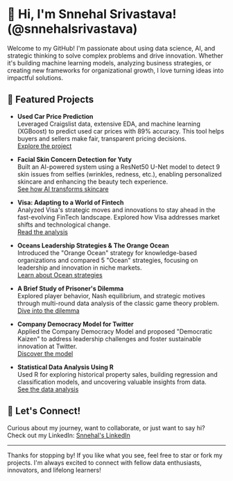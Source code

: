 # 👋 Hi, I'm Snnehal Srivastava! (@snnehalsrivastava)

Welcome to my GitHub! I'm passionate about using data science, AI, and strategic thinking to solve complex problems and drive innovation. Whether it's building machine learning models, analyzing business strategies, or creating new frameworks for organizational growth, I love turning ideas into impactful solutions.

## 🚀 Featured Projects

- **Used Car Price Prediction**  
  Leveraged Craigslist data, extensive EDA, and machine learning (XGBoost) to predict used car prices with 89% accuracy. This tool helps buyers and sellers make fair, transparent pricing decisions.  
  [Explore the project](https://github.com/snnehalsrivastava/Used-Car-Price-List-Prediction)

- **Facial Skin Concern Detection for Yuty**  
  Built an AI-powered system using a ResNet50 U-Net model to detect 9 skin issues from selfies (wrinkles, redness, etc.), enabling personalized skincare and enhancing the beauty tech experience.  
  [See how AI transforms skincare](https://github.com/snnehalsrivastava/Yuty-Data-Science-Project-Facial-Skin-Concern-Detection)

- **Visa: Adapting to a World of Fintech**  
  Analyzed Visa's strategic moves and innovations to stay ahead in the fast-evolving FinTech landscape. Explored how Visa addresses market shifts and technological change.  
  [Read the analysis](https://github.com/snnehalsrivastava/Visa-Adapting-to-a-World-of-Fintech)

- **Oceans Leadership Strategies & The Orange Ocean**  
  Introduced the "Orange Ocean" strategy for knowledge-based organizations and compared 5 "Ocean" strategies, focusing on leadership and innovation in niche markets.  
  [Learn about Ocean strategies](https://github.com/snnehalsrivastava/Oceans-Leadership-Strategies-A-Comparative-Analysis-and-the-New-Orange-Ocean)

- **A Brief Study of Prisoner's Dilemma**  
  Explored player behavior, Nash equilibrium, and strategic motives through multi-round data analysis of the classic game theory problem.  
  [Dive into the dilemma](https://github.com/snnehalsrivastava/A-Brief-Study-of-Prisoner-s-Dilemma)

- **Company Democracy Model for Twitter**  
  Applied the Company Democracy Model and proposed "Democratic Kaizen" to address leadership challenges and foster sustainable innovation at Twitter.  
  [Discover the model](https://github.com/snnehalsrivastava/Company-Democracy-Model-Twitter)

- **Statistical Data Analysis Using R**  
  Used R for exploring historical property sales, building regression and classification models, and uncovering valuable insights from data.  
  [See the data analysis](https://github.com/snnehalsrivastava/Statistical-Data-Analysis-Using-R-Programming)

## 🌟 Let's Connect!

Curious about my journey, want to collaborate, or just want to say hi?  
Check out my LinkedIn: 
[Snnehal's LinkedIn](https://www.linkedin.com/in/snnehalsrivastava) 

---

Thanks for stopping by! If you like what you see, feel free to star or fork my projects. I'm always excited to connect with fellow data enthusiasts, innovators, and lifelong learners!

